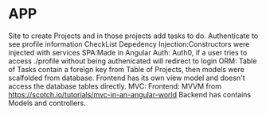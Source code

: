 # APP
Site to create Projects and in those projects add tasks to do.
Authenticate to see profile information
CheckList
Depedency Injection:Constructors were injected with services
SPA:Made in Angular
Auth: Auth0, if a user tries to access ./profile without being authenicated will redirect to login
ORM: Table of Tasks contain a foreign key from Table of Projects, then models were scalfolded from database. Frontend has its own view model and doesn't access the database tables directly. 
MVC: Frontend: MVVM from https://scotch.io/tutorials/mvc-in-an-angular-world Backend has contains Models and controllers.

